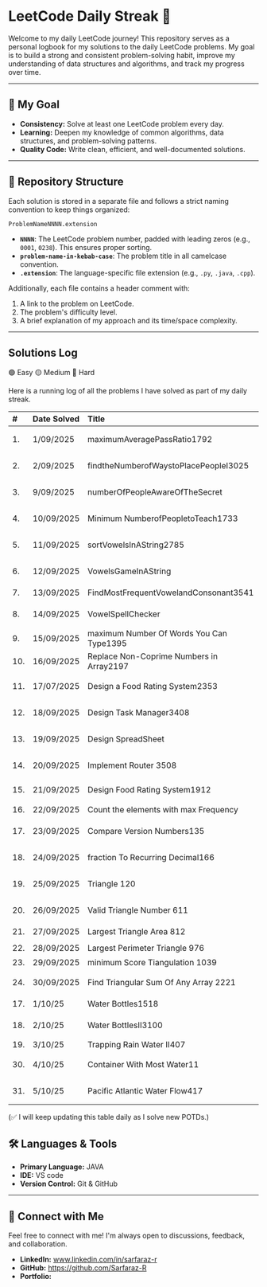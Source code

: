 # LeetCode Daily Streak 🚀

Welcome to my daily LeetCode journey! This repository serves as a personal logbook for my solutions to the daily LeetCode problems. My goal is to build a strong and consistent problem-solving habit, improve my understanding of data structures and algorithms, and track my progress over time.

---

## 🎯 My Goal

- **Consistency:** Solve at least one LeetCode problem every day.
- **Learning:** Deepen my knowledge of common algorithms, data structures, and problem-solving patterns.
- **Quality Code:** Write clean, efficient, and well-documented solutions.

---

## 📁 Repository Structure

Each solution is stored in a separate file and follows a strict naming convention to keep things organized:

`ProblemNameNNNN.extension`

- **`NNNN`**: The LeetCode problem number, padded with leading zeros (e.g., `0001`, `0238`). This ensures proper sorting.
- **`problem-name-in-kebab-case`**: The problem title in all camelcase convention.
- **`.extension`**: The language-specific file extension (e.g., `.py`, `.java`, `.cpp`).

Additionally, each file contains a header comment with:

1.  A link to the problem on LeetCode.
2.  The problem's difficulty level.
3.  A brief explanation of my approach and its time/space complexity.

---

## Solutions Log

🟢 Easy
🟡 Medium
🔴 Hard

Here is a running log of all the problems I have solved as part of my daily streak.

| #   | Date Solved | Title                                    | Solution | Difficulty | Topic                       |
| :-- | :---------- | :--------------------------------------- | :------- | :--------- | --------------------------- |
| 1.  | 1/09/2025   | maximumAveragePassRatio1792              |          | 🟡 Medium  |                             |
| 2.  | 2/09/2025   | findtheNumberofWaystoPlacePeopleI3025    |          | 🟡 Medium  |                             |
| 3.  | 9/09/2025   | numberOfPeopleAwareOfTheSecret           |          | 🟡 Medium  |                             |
| 4.  | 10/09/2025  | Minimum NumberofPeopletoTeach1733        |          | 🟡 Medium  |                             |
| 5.  | 11/09/2025  | sortVowelsInAString2785                  |          | 🟡 Medium  |                             |
| 6.  | 12/09/2025  | VowelsGameInAString                      |          | 🟡 Medium  |                             |
| 7.  | 13/09/2025  | FindMostFrequentVowelandConsonant3541    |          | 🟢 Easy    |                             |
| 8.  | 14/09/2025  | VowelSpellChecker                        |          | 🟡 Medium  | Hashing                     |
| 9.  | 15/09/2025  | maximum Number Of Words You Can Type1395 |          | 🟢 Easy    | Hashing                     |
| 10. | 16/09/2025  | Replace Non-Coprime Numbers in Array2197 |          | 🔴 Hard    | Stack                       |
| 11. | 17/07/2025  | Design a Food Rating System2353          |          | 🟡 Medium  | HashTable,PriorityQueue     |
| 12. | 18/09/2025  | Design Task Manager3408                  |          | 🟡 Medium  | PriorityQueue               |
| 13. | 19/09/2025  | Design SpreadSheet                       |          | 🟡 Medium  | Hashing                     |
| 14. | 20/09/2025  | Implement Router 3508                    |          | 🟡 Medium  | Queue,BinarySearch          |
| 15. | 21/09/2025  | Design Food Rating System1912            |          | 🔴 Hard    | Ordered Map, Priority Queue |
| 16. | 22/09/2025  | Count the elements with max Frequency    |          | 🟢 Easy    | Hashing                     |
| 17. | 23/09/2025  | Compare Version Numbers135               |          | 🟡 Medium  | Two Pointers                |
| 18. | 24/09/2025  | fraction To Recurring Decimal166         |          | 🟡 Medium  | Hashing                     |
| 19. | 25/09/2025  | Triangle 120                             |          | 🟡 Medium  | Dynamic Programming         |
| 20. | 26/09/2025  | Valid Triangle Number 611                |          | 🟡 Medium  | Two Pointers                |
| 21. | 27/09/2025  | Largest Triangle Area 812                |          | 🟢 Easy    | Three Pointers              |
| 22. | 28/09/2025  | Largest Perimeter Triangle 976           |          | 🟢 Easy    | Greedy                      |
| 23. | 29/09/2025  | minimum Score Tiangulation 1039          |          | 🔴 Hard    | Dynamic Programming         |
| 24. | 30/09/2025  | Find Triangular Sum Of Any Array 2221    |          | 🟡 Medium  | Array ,Math , Queue         |
| 17. | 1/10/25     | Water Bottles1518                        |          | 🟢 Easy    | Array,Math                  |
| 18. | 2/10/25     | Water BottlesII3100                      |          | 🟡 Medium  | Array,Math                  |
| 19. | 3/10/25     | Trapping Rain Water II407                |          | 🔴 Hard    | BFS,PriorityQueue           |
| 30. | 4/10/25     | Container With Most Water11              |          | 🟡 Medium  | Two Pointers                |
| 31. | 5/10/25     | Pacific Atlantic Water Flow417           |          | 🟡 Medium  | BFS , DFS                   |

(✅ I will keep updating this table daily as I solve new POTDs.)

## 🛠️ Languages & Tools

- **Primary Language:** JAVA
- **IDE:** VS code
- **Version Control:** Git & GitHub

---

## 🔗 Connect with Me

Feel free to connect with me! I'm always open to discussions, feedback, and collaboration.

- **LinkedIn:** www.linkedin.com/in/sarfaraz-r
- **GitHub:** https://github.com/Sarfaraz-R
- **Portfolio:**
